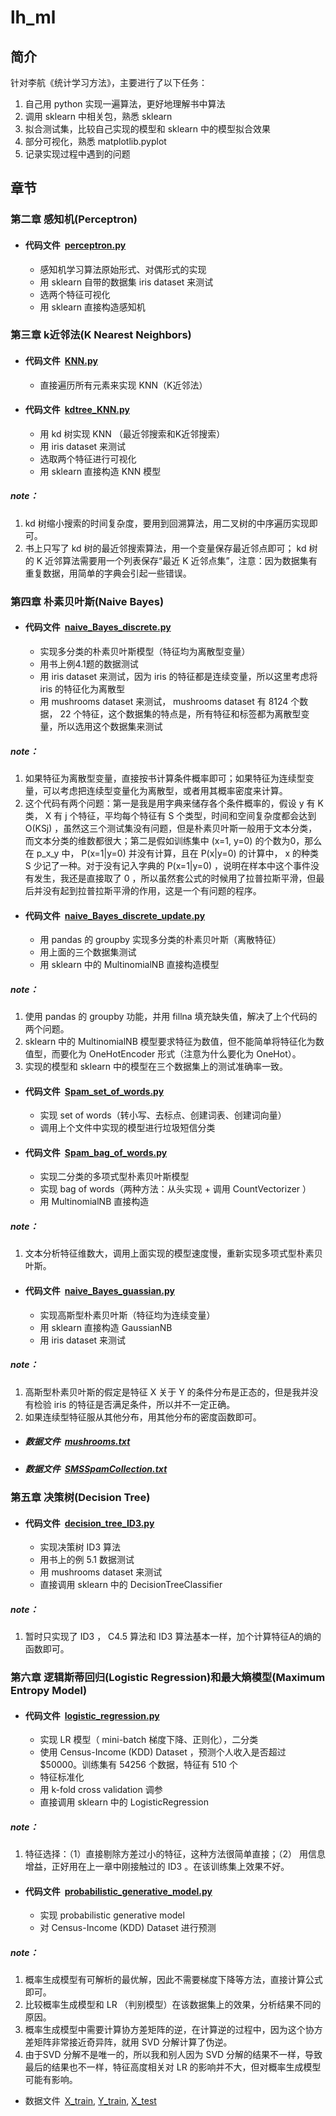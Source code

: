 # lh_ml

## 简介 
针对李航《统计学习方法》，主要进行了以下任务：
1. 自己用 python 实现一遍算法，更好地理解书中算法
2. 调用 sklearn 中相关包，熟悉 sklearn
3. 拟合测试集，比较自己实现的模型和 sklearn 中的模型拟合效果
4. 部分可视化，熟悉 matplotlib.pyplot
5. 记录实现过程中遇到的问题

## 章节

### 第二章 感知机(Perceptron)
+ #### 代码文件&ensp;[perceptron.py](https://github.com/ttt256/lh_ml/blob/master/Perceptron/perceptron.py)
	+ 感知机学习算法原始形式、对偶形式的实现
	+ 用 sklearn 自带的数据集 iris dataset 来测试
	+ 选两个特征可视化
	+ 用 sklearn 直接构造感知机

### 第三章 k近邻法(K Nearest Neighbors)
+ #### 代码文件&ensp;[KNN.py](https://github.com/ttt256/lh_ml/blob/master/KNearestNeighbors/KNN.py)
	+ 直接遍历所有元素来实现 KNN（K近邻法）
+ #### 代码文件&ensp;[kdtree_KNN.py](https://github.com/ttt256/lh_ml/blob/master/KNearestNeighbors/kdtree_KNN.py)
	+ 用 kd 树实现 KNN （最近邻搜索和K近邻搜索）
	+ 用 iris dataset 来测试
	+ 选取两个特征进行可视化
	+ 用 sklearn 直接构造 KNN 模型

##### note：
1. kd 树缩小搜索的时间复杂度，要用到回溯算法，用二叉树的中序遍历实现即可。
2. 书上只写了 kd 树的最近邻搜索算法，用一个变量保存最近邻点即可； kd 树的 K 近邻算法需要用一个列表保存“最近 K 近邻点集”，注意：因为数据集有重复数据，用简单的字典会引起一些错误。

### 第四章 朴素贝叶斯(Naive Bayes)
+ #### 代码文件&ensp;[naive_Bayes_discrete.py](https://github.com/ttt256/lh_ml/blob/master/NaiveBayes/naive_Bayes_discrete.py)
	+ 实现多分类的朴素贝叶斯模型（特征均为离散型变量）
	+ 用书上例4.1题的数据测试
	+ 用 iris dataset 来测试，因为 iris 的特征都是连续变量，所以这里考虑将 iris 的特征化为离散型
	+ 用 mushrooms dataset 来测试， mushrooms dataset 有 8124 个数据， 22 个特征，这个数据集的特点是，所有特征和标签都为离散型变量，所以选用这个数据集来测试

##### note：
1. 如果特征为离散型变量，直接按书计算条件概率即可；如果特征为连续型变量，可以考虑把连续型变量化为离散型，或者用其概率密度来计算。
2. 这个代码有两个问题：第一是我是用字典来储存各个条件概率的，假设 y 有 K 类， X 有 j 个特征，平均每个特征有 S 个类型，时间和空间复杂度都会达到 O(KSj) ，虽然这三个测试集没有问题，但是朴素贝叶斯一般用于文本分类，而文本分类的维数都很大；第二是假如训练集中 (x=1, y=0) 的个数为0，那么在 p_x_y 中， P(x=1|y=0) 并没有计算，且在 P(x|y=0) 的计算中， x 的种类 S 少记了一种。对于没有记入字典的 P(x=1|y=0) ，说明在样本中这个事件没有发生，我还是直接取了 0 ，所以虽然套公式的时候用了拉普拉斯平滑，但最后并没有起到拉普拉斯平滑的作用，这是一个有问题的程序。
+ #### 代码文件&ensp;[naive_Bayes_discrete_update.py](https://github.com/ttt256/lh_ml/blob/master/NaiveBayes/naive_Bayes_discrete_update.py)
	+ 用 pandas 的 groupby 实现多分类的朴素贝叶斯（离散特征）
	+ 用上面的三个数据集测试
	+ 用 sklearn 中的 MultinomialNB 直接构造模型

##### note：
1. 使用 pandas 的 groupby 功能，并用 fillna 填充缺失值，解决了上个代码的两个问题。
2. sklearn 中的 MultinomialNB 模型要求特征为数值，但不能简单将特征化为数值型，而要化为 OneHotEncoder 形式（注意为什么要化为 OneHot）。
3. 实现的模型和 sklearn 中的模型在三个数据集上的测试准确率一致。
+ #### 代码文件&ensp;[Spam_set_of_words.py](https://github.com/ttt256/lh_ml/blob/master/NaiveBayes/Spam_set_of_words.py)
	+ 实现 set of words（转小写、去标点、创建词表、创建词向量）
	+ 调用上个文件中实现的模型进行垃圾短信分类

+ #### 代码文件&ensp;[Spam_bag_of_words.py](https://github.com/ttt256/lh_ml/blob/master/NaiveBayes/Spam_bag_of_words.py)
	+ 实现二分类的多项式型朴素贝叶斯模型
	+ 实现 bag of words（两种方法：从头实现 + 调用 CountVectorizer ）
	+ 用 MultinomialNB 直接构造

##### note：
1. 文本分析特征维数大，调用上面实现的模型速度慢，重新实现多项式型朴素贝叶斯。
+ #### 代码文件&ensp;[naive_Bayes_guassian.py](https://github.com/ttt256/lh_ml/blob/master/NaiveBayes/naive_Bayes_guassian.py)
	+ 实现高斯型朴素贝叶斯（特征均为连续变量）
	+ 用 sklearn 直接构造 GaussianNB
	+ 用 iris dataset 来测试

##### note：
1. 高斯型朴素贝叶斯的假定是特征 X 关于 Y 的条件分布是正态的，但是我并没有检验 iris 的特征是否满足条件，所以并不一定正确。
2. 如果连续型特征服从其他分布，用其他分布的密度函数即可。
+ ##### 数据文件&ensp;[mushrooms.txt](https://github.com/ttt256/lh_ml/blob/master/NaiveBayes/mushrooms.txt)
+ ##### 数据文件&ensp;[SMSSpamCollection.txt](https://github.com/ttt256/lh_ml/blob/master/NaiveBayes/SMSSpamCollection.txt)

### 第五章 决策树(Decision Tree)
+ #### 代码文件&ensp;[decision_tree_ID3.py](https://github.com/ttt256/lh_ml/blob/master/DecisionTree/decision_tree_ID3.py)
	+ 实现决策树 ID3 算法
	+ 用书上的例 5.1 数据测试
	+ 用 mushrooms dataset 来测试
	+ 直接调用 sklearn 中的 DecisionTreeClassifier

##### note：
1. 暂时只实现了 ID3 ， C4.5 算法和 ID3 算法基本一样，加个计算特征A的熵的函数即可。

### 第六章 逻辑斯蒂回归(Logistic Regression)和最大熵模型(Maximum Entropy Model)
+ #### 代码文件&ensp;[logistic_regression.py](https://github.com/ttt256/lh_ml/blob/master/LogisticRegression/logistic_regression.py)
	+ 实现 LR 模型（ mini-batch 梯度下降、正则化），二分类
	+ 使用 Census-Income (KDD) Dataset ，预测个人收入是否超过 $50000。训练集有 54256 个数据，特征有 510 个
	+ 特征标准化
	+ 用 k-fold cross validation 调参
	+ 直接调用 sklearn 中的 LogisticRegression

##### note：
1. 特征选择：（1）直接剔除方差过小的特征，这种方法很简单直接；（2） 用信息增益，正好用在上一章中刚接触过的 ID3 。在该训练集上效果不好。

+ #### 代码文件&ensp;[probabilistic_generative_model.py](https://github.com/ttt256/lh_ml/blob/master/LogisticRegression/probabilistic_generative_model.py)
	+ 实现 probabilistic generative model
	+ 对 Census-Income (KDD) Dataset 进行预测

##### note：
1. 概率生成模型有可解析的最优解，因此不需要梯度下降等方法，直接计算公式即可。
2. 比较概率生成模型和 LR （判别模型）在该数据集上的效果，分析结果不同的原因。
3. 概率生成模型中需要计算协方差矩阵的逆，在计算逆的过程中，因为这个协方差矩阵非常接近奇异阵，就用 SVD 分解计算了伪逆。
4. 由于SVD 分解不是唯一的，所以我和别人因为 SVD 分解的结果不一样，导致最后的结果也不一样，特征高度相关对 LR 的影响并不大，但对概率生成模型可能有影响。
+ 数据文件&ensp;[X_train](https://github.com/ttt256/lh_ml/blob/master/LogisticRegression/X_train),
[Y_train](https://github.com/ttt256/lh_ml/blob/master/LogisticRegression/Y_train),
[X_test](https://github.com/ttt256/lh_ml/blob/master/LogisticRegression/X_test)